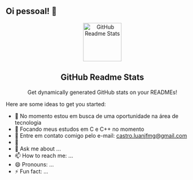 ## Oi pessoal! 👋

<p align="center">
 <img width="100px" src="https://res.cloudinary.com/anuraghazra/image/upload/v1594908242/logo_ccswme.svg" align="center" alt="GitHub Readme Stats" />
 <h2 align="center">GitHub Readme Stats</h2>
 <p align="center">Get dynamically generated GitHub stats on your READMEs!</p>
</p>

Here are some ideas to get you started:

- 🔭 No momento estou em busca de uma oportunidade na área de tecnologia
- 🌱 Focando meus estudos em C e C++ no momento
- 👯 Entre em contato comigo pelo e-mail: castro.luanjfmg@gmail.com
- 🤔 
- 💬 Ask me about ...
- 📫 How to reach me: ...
- 😄 Pronouns: ...
- ⚡ Fun fact: ...
